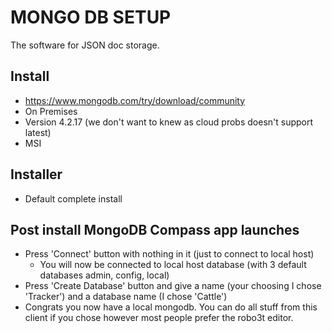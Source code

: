 # MONGO DB SETUP
The software for JSON doc storage. 
## Install 
- https://www.mongodb.com/try/download/community
- On Premises
- Version 4.2.17 (we don't want to knew as cloud probs doesn't support latest)
- MSI

## Installer
- Default complete install

## Post install MongoDB Compass app launches
- Press 'Connect' button with nothing in it (just to connect to local host)
    - You will now be connected to local host database (with 3 default databases admin, config, local)
- Press 'Create Database' button and give a name (your choosing I chose 'Tracker') and a database name (I chose 'Cattle')
- Congrats you now have a local mongodb. You can do all stuff from this client if you chose however most people prefer the robo3t editor.